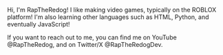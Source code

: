Hi, I'm RapTheRedog! I like making video games, typically on the ROBLOX platform!
I'm also learning other languages such as HTML, Python, and eventually JavaScript!

If you want to reach out to me, you can find me on YouTube @RapTheRedog, and on Twitter/X @RapTheRedogDev.
